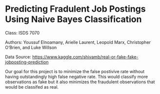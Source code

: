 # Predicting Fradulent Job Postings Using Naive Bayes Classification
Class: ISDS 7070

Authors: Youssuf Elnoamany, Arielle Laurent, Leopold Marx, Christopher O’Brien, and Luke Willson

Data Source: https://www.kaggle.com/shivamb/real-or-fake-fake-jobposting-prediction

Our goal for this project is to minimize the false postivive rate without having outstandingly high false negative rate. This would classify more observations as fake but it also minimizes the fraudulent observations that would be classifed as real.
